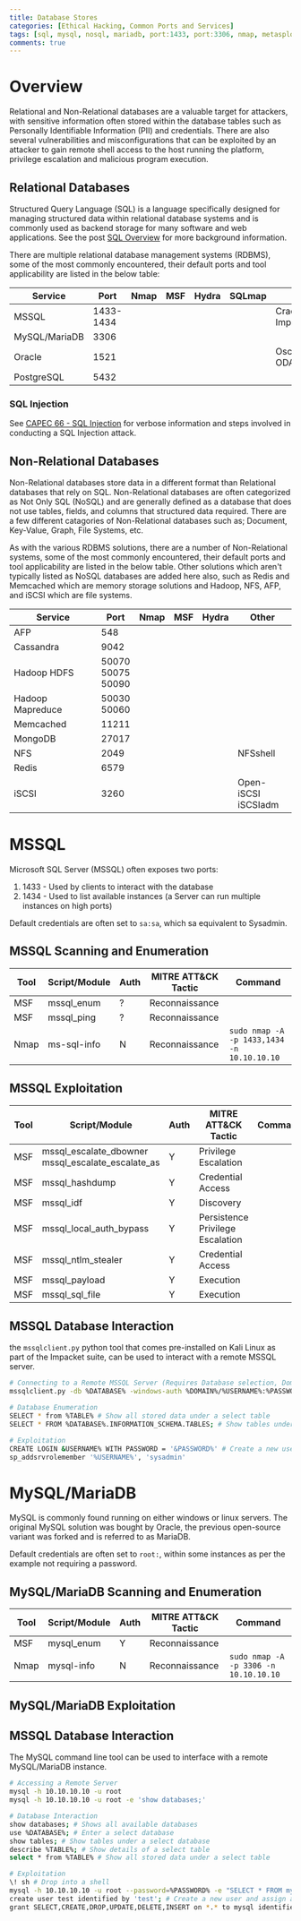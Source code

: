 ```yaml
---
title: Database Stores
categories: [Ethical Hacking, Common Ports and Services]
tags: [sql, mysql, nosql, mariadb, port:1433, port:3306, nmap, metasploit, hydra, sqlmap]
comments: true
---
```


# Overview

Relational and Non-Relational databases are a valuable target for attackers, with sensitive information often stored within the database tables such as Personally Identifiable Information (PII) and credentials. There are also several vulnerabilities and misconfigurations that can be exploited by an attacker to gain remote shell access to the host running the platform, privilege escalation and malicious program execution.

## Relational Databases

Structured Query Language (SQL) is a language specifically designed for managing structured data within relational database systems and is commonly used as backend storage for many software and web applications. See the post [SQL Overview](https://darkcybe.github.io/posts/SQL_Overview/) for more background information.

There are multiple relational database management systems (RDBMS), some of the most commonly encountered, their default ports and tool applicability are listed in the below table:

| Service   | Port    | Nmap       | MSF         | Hydra       | SQLmap    | Other                      |
| --------- | ------- | :--------: | :---------: | :---------: | :-------: | -------------------------- |
| MSSQL         | 1433-1434 | <i class='fa fa-check-circle'></i> | <i class='fa fa-check-circle'></i> | <i class='fa fa-check-circle'></i> | <i class='fa fa-check-circle'></i> | Crackmapexec <br> Impacket |
| MySQL/MariaDB | 3306      | <i class='fa fa-check-circle'></i> | <i class='fa fa-check-circle'></i> | <i class='fa fa-check-circle'></i> | <i class='fa fa-check-circle'></i> |                            |
| Oracle        | 1521      | <i class='fa fa-check-circle'></i> | <i class='fa fa-check-circle'></i> | <i class='fa fa-check-circle'></i> | <i class='fa fa-check-circle'></i> | Oscanner <br> ODAT         |
| PostgreSQL    | 5432      | <i class='fa fa-check-circle'></i> | <i class='fa fa-check-circle'></i> | <i class='fa fa-check-circle'></i> | <i class='fa fa-check-circle'></i> |                            |

### SQL Injection

See [CAPEC 66 - SQL Injection](https://darkcybe.github.io/posts/../../../../CAPEC/2022-10-02-66-SQL_Injection.md-Overflow_Buffers/) for verbose information and steps involved in conducting a SQL Injection attack.

## Non-Relational Databases

Non-Relational databases store data in a different format than Relational databases that rely on SQL. Non-Relational databases are often categorized as Not Only SQL (NoSQL) and are generally defined as a database that does not use tables, fields, and columns that structured data required. There are a few different catagories of Non-Relational databases such as; Document, Key-Value, Graph, File Systems, etc.

As with the various RDBMS solutions, there are a number of Non-Relational systems, some of the most commonly encountered, their default ports and tool applicability are listed in the below table. Other solutions which aren't typically listed as NoSQL databases are added here also, such as Redis and Memcached which are memory storage solutions and Hadoop, NFS, AFP, and iSCSI which are file systems.

| Service          | Port                        | Nmap                               | MSF                                | Hydra                              | Other                    |
| ---------------- | --------------------------- | ---------------------------------- | ---------------------------------- | ---------------------------------- | ------------------------ |
| AFP              | 548                         | <i class='fa fa-check-circle'></i> | <i class='fa fa-check-circle'></i> | <i class='fa fa-check-circle'></i> |                          |
| Cassandra        | 9042                        | <i class='fa fa-check-circle'></i> | <i class='fa fa-check-circle'></i> |                                    |                          |
| Hadoop HDFS      | 50070 <br> 50075 <br> 50090 | <i class='fa fa-check-circle'></i> |                                    |                                    |                          |
| Hadoop Mapreduce | 50030 <br> 50060            | <i class='fa fa-check-circle'></i> |                                    |                                    |                          |
| Memcached        | 11211                       | <i class='fa fa-check-circle'></i> | <i class='fa fa-check-circle'></i> | <i class='fa fa-check-circle'></i> |                          |
| MongoDB          | 27017                       | <i class='fa fa-check-circle'></i> | <i class='fa fa-check-circle'></i> | <i class='fa fa-check-circle'></i> |                          |
| NFS              | 2049                        | <i class='fa fa-check-circle'></i> | <i class='fa fa-check-circle'></i> |                                    | NFSshell                 |
| Redis            | 6579                        | <i class='fa fa-check-circle'></i> | <i class='fa fa-check-circle'></i> | <i class='fa fa-check-circle'></i> |                          |
| iSCSI            | 3260                        | <i class='fa fa-check-circle'></i> |                                    |                                    | Open-iSCSI <br> iSCSIadm |

# MSSQL

Microsoft SQL Server (MSSQL) often exposes two ports:

1. 1433 - Used by clients to interact with the database
2. 1434 - Used to list available instances (a Server can run multiple instances on high ports)

Default credentials are often set to `sa:sa`, which sa equivalent to Sysadmin.

## MSSQL Scanning and Enumeration

| Tool | Script/Module | Auth | MITRE ATT&CK Tactic | Command                                    |
| ---- | ------------- | ---- | ------------------- | ------------------------------------------ |
| MSF  | mssql_enum    | ?    | Reconnaissance      |                                            |
| MSF  | mssql_ping    | ?    | Reconnaissance      |                                            |
| Nmap | ms-sql-info   | N    | Reconnaissance      | `sudo nmap -A -p 1433,1434 -n 10.10.10.10` |

## MSSQL Exploitation

| Tool | Script/Module                                          | Auth | MITRE ATT&CK Tactic                   | Command |
| ---- | ------------------------------------------------------ | ---- | ------------------------------------- | ------- |
| MSF  | mssql_escalate_dbowner <br> mssql_escalate_escalate_as | Y    | Privilege Escalation                  |         |
| MSF  | mssql_hashdump                                         | Y    | Credential Access                     |         |
| MSF  | mssql_idf                                              | Y    | Discovery                             |         |
| MSF  | mssql_local_auth_bypass                                | Y    | Persistence <br> Privilege Escalation |         |
| MSF  | mssql_ntlm_stealer                                     | Y    | Credential Access                     |         |
| MSF  | mssql_payload                                          | Y    | Execution                             |         |
| MSF  | mssql_sql_file                                         | Y    | Execution                             |         |

## MSSQL Database Interaction

the `mssqlclient.py` python tool that comes pre-installed on Kali Linux as part of the Impacket suite, can be used to interact with a remote MSSQL server.

```bash
# Connecting to a Remote MSSQL Server (Requires Database selection, Domain, Username, Password, and IP address entry.)
mssqlclient.py -db %DATABASE% -windows-auth %DOMAIN%/%USERNAME%:%PASSWORD%@%IP%

# Database Enumeration
SELECT * from %TABLE% # Show all stored data under a select table
SELECT * FROM %DATABASE%.INFORMATION_SCHEMA.TABLES; # Show tables under a select database

# Exploitation
CREATE LOGIN &USERNAME% WITH PASSWORD = '&PASSWORD%' # Create a new user and assign sysadmin privileges
sp_addsrvrolemember '%USERNAME%', 'sysadmin'
```

# MySQL/MariaDB

MySQL is commonly found running on either windows or linux servers. The original MySQL solution was bought by Oracle, the previous open-source variant was forked and is referred to as MariaDB.

Default credentials are often set to `root:`, within some instances as per the example not requiring a password.

## MySQL/MariaDB Scanning and Enumeration

| Tool | Script/Module | Auth | MITRE ATT&CK Tactic | Command                               |
| ---- | ------------- | ---- | ------------------- | ------------------------------------- |
| MSF  | mysql_enum    | Y    | Reconnaissance      |                                       |
| Nmap | mysql-info    | N    | Reconnaissance      | `sudo nmap -A -p 3306 -n 10.10.10.10` |

## MySQL/MariaDB Exploitation

## MSSQL Database Interaction

The MySQL command line tool can be used to interface with a remote MySQL/MariaDB instance.

```bash
# Accessing a Remote Server
mysql -h 10.10.10.10 -u root
mysql -h 10.10.10.10 -u root -e 'show databases;'

# Database Interaction
show databases; # Shows all available databases
use %DATABASE%; # Enter a select database
show tables; # Show tables under a select database
describe %TABLE%; # Show details of a select table
select * from %TABLE% # Show all stored data under a select table

# Exploitation
\! sh # Drop into a shell
mysql -h 10.10.10.10 -u root --password=%PASSWORD% -e "SELECT * FROM mysql.user;" # Credential Dumping
create user test identified by 'test'; # Create a new user and assign admin privileges
grant SELECT,CREATE,DROP,UPDATE,DELETE,INSERT on *.* to mysql identified by 'mysql' WITH GRANT OPTION;
```
